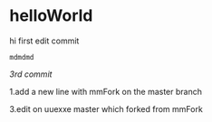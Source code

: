 helloWorld
==========

hi
first edit commit

`mdmdmd`

_3rd commit_

1.add a new line with mmFork on the master branch

3.edit on uuexxe master which forked from mmFork
